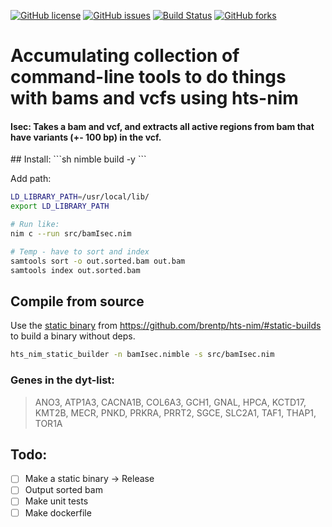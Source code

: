 <a href="https://github.com/oyvindbusk/bamIsec/blob/master/LICENSE"><img alt="GitHub license" src="https://img.shields.io/github/license/oyvindbusk/bamIsec"></a> <a href="https://github.com/oyvindbusk/bamIsec/issues"><img alt="GitHub issues" src="https://img.shields.io/github/issues/oyvindbusk/bamIsec"></a> [![Build Status](https://github.com/oyvindbusk/bamIsec/workflows/CI/badge.svg?branch=master)](https://github.com/oyvindbusk/bamIdex/actions) <a href="https://github.com/oyvindbusk/bamIsec/network"><img alt="GitHub forks" src="https://img.shields.io/github/forks/oyvindbusk/bamIsec"></a>




Accumulating collection of command-line tools to do things with bams and vcfs using hts-nim
======================================================

<h4>
Isec: Takes a bam and vcf, and extracts all active regions from bam that have variants (+- 100 bp) in the vcf.
</h4>
## Install:
```sh
nimble build -y
```

Add path:
```sh
LD_LIBRARY_PATH=/usr/local/lib/
export LD_LIBRARY_PATH
```


```sh
# Run like:
nim c --run src/bamIsec.nim

# Temp - have to sort and index
samtools sort -o out.sorted.bam out.bam
samtools index out.sorted.bam
```

## Compile from source
Use the [static binary](https://github.com/brentp/hts-nim/releases/download/v0.2.8/hts_nim_static_builder) from https://github.com/brentp/hts-nim/#static-builds to build a binary without deps.

```sh
hts_nim_static_builder -n bamIsec.nimble -s src/bamIsec.nim
```

### Genes in the dyt-list:
> ANO3, ATP1A3, CACNA1B, COL6A3, GCH1, GNAL, HPCA, KCTD17, KMT2B, MECR, PNKD, PRKRA, PRRT2, SGCE, SLC2A1, TAF1, THAP1, TOR1A


## Todo:
- [ ] Make a static binary -> Release
- [ ] Output sorted bam
- [ ] Make unit tests
- [ ] Make dockerfile